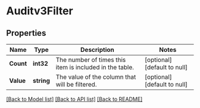 # Auditv3Filter

## Properties
Name | Type | Description | Notes
------------ | ------------- | ------------- | -------------
**Count** | **int32** | The number of times this item is included in the table. | [optional] [default to null]
**Value** | **string** | The value of the column that will be filtered. | [optional] [default to null]

[[Back to Model list]](../README.md#documentation-for-models) [[Back to API list]](../README.md#documentation-for-api-endpoints) [[Back to README]](../README.md)


